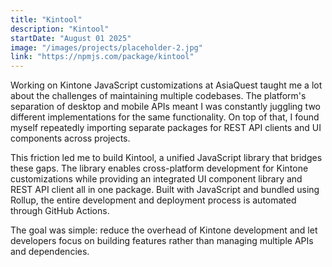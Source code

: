 ```yaml
---
title: "Kintool"
description: "Kintool"
startDate: "August 01 2025"
image: "/images/projects/placeholder-2.jpg"
link: "https://npmjs.com/package/kintool"
---
```


Working on Kintone JavaScript customizations at AsiaQuest taught me a lot about the challenges of maintaining multiple codebases. The platform's separation of desktop and mobile APIs meant I was constantly juggling two different implementations for the same functionality. On top of that, I found myself repeatedly importing separate packages for REST API clients and UI components across projects.

This friction led me to build Kintool, a unified JavaScript library that bridges these gaps. The library enables cross-platform development for Kintone customizations while providing an integrated UI component library and REST API client all in one package. Built with JavaScript and bundled using Rollup, the entire development and deployment process is automated through GitHub Actions.

The goal was simple: reduce the overhead of Kintone development and let developers focus on building features rather than managing multiple APIs and dependencies.
